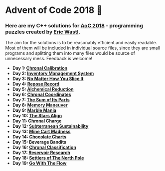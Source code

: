 # Advent of Code 2018 :christmas_tree:

### Here are my C++ solutions for [AoC 2018](https://adventofcode.com/) - programming puzzles created by [Eric Wastl](http://was.tl/).
The aim for the solutions is to be reasonably efficient and easily readable. Most of them will be included in individual source files, since they are small programs and splitting them into many files would be source of unnecessary mess. Feedback is welcome!


- **Day 1: [Chronal Calibration](Day1/Day1/Source.cpp)**
- **Day 2: [Inventory Management System](Day2/Day2/Source.cpp)**
- **Day 3: [No Matter How You Slice It](Day3/Day3/Source.cpp)**
- **Day 4: [Repose Record](Day4/Day4/Source.cpp)**
- **Day 5: [Alchemical Reduction](Day5/Day5/Source.cpp)**
- **Day 6: [Chronal Coordinates](Day6/Day6/Source.cpp)**
- **Day 7: [The Sum of Its Parts](Day7/Day7/Source.cpp)**
- **Day 8: [Memory Maneuver](Day8/Day8/Source.cpp)**
- **Day 9: [Marble Mania](Day9/Day9/Source.cpp)**
- **Day 10: [The Stars Align](Day10/Day10/Source.cpp)**
- **Day 11: [Chronal Charge](Day11/Day11/Source.cpp)**
- **Day 12: [Subterranean Sustainability](Day12/Day12/Source.cpp)**
- **Day 13: [Mine Cart Madness](Day13/Day13/Source.cpp)**
- **Day 14: [Chocolate Charts](Day14/Day14/Source.cpp)**
- **Day 15: Beverage Bandits**
- **Day 16: [Chronal Classification](Day16/Day16/Source.cpp)**
- **Day 17: [Reservoir Research](Day17/Day17/Source.cpp)**
- **Day 18: [Settlers of The North Pole](Day18/Day18/Source.cpp)**
- **Day 19: [Go With The Flow](Day19/Day19/Source.cpp)**
